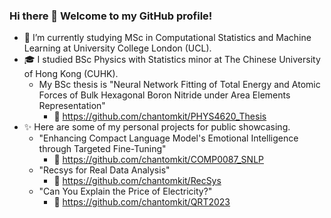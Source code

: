 ### Hi there 👋 Welcome to my GitHub profile!

- 🌱 I’m currently studying MSc in Computational Statistics and Machine Learning at University College London (UCL).
- 🎓 I studied BSc Physics with Statistics minor at The Chinese University of Hong Kong (CUHK).
  - My BSc thesis is "Neural Network Fitting of Total Energy and Atomic Forces of Bulk Hexagonal Boron Nitride under Area Elements Representation"
    - 🔗 https://github.com/chantomkit/PHYS4620_Thesis
- ✨ Here are some of my personal projects for public showcasing.
  - "Enhancing Compact Language Model's Emotional Intelligence through Targeted Fine-Tuning"
    - 🔗 https://github.com/chantomkit/COMP0087_SNLP
  - "Recsys for Real Data Analysis"
    - 🔗 https://github.com/chantomkit/RecSys
  - "Can You Explain the Price of Electricity?"
    - 🔗 https://github.com/chantomkit/QRT2023

<!--
**chantomkit/chantomkit** is a ✨ _special_ ✨ repository because its `README.md` (this file) appears on your GitHub profile.

Here are some ideas to get you started:

- 🔭 I’m currently working on ...
- 🌱 I’m currently learning ...
- 👯 I’m looking to collaborate on ...
- 🤔 I’m looking for help with ...
- 💬 Ask me about ...
- 📫 How to reach me: ...
- 😄 Pronouns: ...
- ⚡ Fun fact: ...
-->
